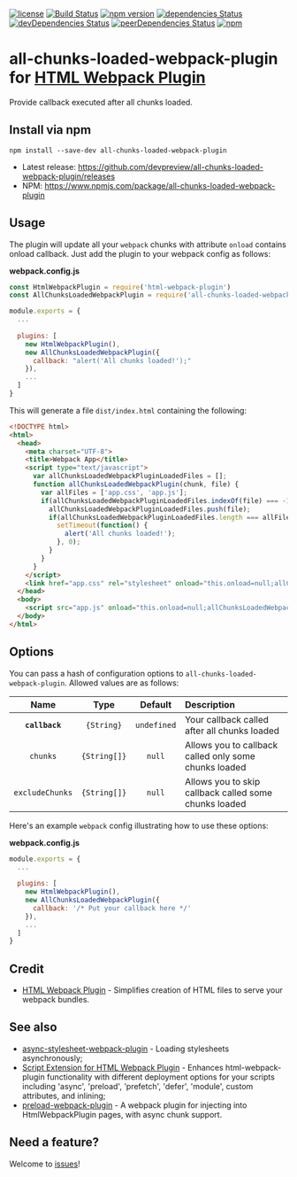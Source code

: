 [![license](https://img.shields.io/github/license/devpreview/all-chunks-loaded-webpack-plugin.svg)](https://github.com/devpreview/all-chunks-loaded-webpack-plugin/blob/master/LICENSE)
[![Build Status](https://travis-ci.org/devpreview/all-chunks-loaded-webpack-plugin.svg?branch=master)](https://travis-ci.org/devpreview/all-chunks-loaded-webpack-plugin)
[![npm version](https://badge.fury.io/js/all-chunks-loaded-webpack-plugin.svg)](https://www.npmjs.com/package/all-chunks-loaded-webpack-plugin)
[![dependencies Status](https://david-dm.org/devpreview/all-chunks-loaded-webpack-plugin/status.svg)](https://david-dm.org/devpreview/all-chunks-loaded-webpack-plugin)
[![devDependencies Status](https://david-dm.org/devpreview/all-chunks-loaded-webpack-plugin/dev-status.svg)](https://david-dm.org/devpreview/all-chunks-loaded-webpack-plugin?type=dev)
[![peerDependencies Status](https://david-dm.org/devpreview/all-chunks-loaded-webpack-plugin/peer-status.svg)](https://david-dm.org/devpreview/all-chunks-loaded-webpack-plugin?type=peer)
[![npm](https://img.shields.io/npm/dt/all-chunks-loaded-webpack-plugin.svg)](https://github.com/devpreview/all-chunks-loaded-webpack-plugin/releases)

# all-chunks-loaded-webpack-plugin for [HTML Webpack Plugin](https://webpack.js.org/plugins/html-webpack-plugin/)
Provide callback executed after all chunks loaded.

## Install via npm
```
npm install --save-dev all-chunks-loaded-webpack-plugin
```

* Latest release: https://github.com/devpreview/all-chunks-loaded-webpack-plugin/releases
* NPM: https://www.npmjs.com/package/all-chunks-loaded-webpack-plugin

## Usage

The plugin will update all your `webpack` chunks with attribute `onload` contains onload callback. Just add the plugin to your webpack config as follows:

**webpack.config.js**
```js
const HtmlWebpackPlugin = require('html-webpack-plugin')
const AllChunksLoadedWebpackPlugin = require('all-chunks-loaded-webpack-plugin');

module.exports = {
  ...
  
  plugins: [
    new HtmlWebpackPlugin(),
    new AllChunksLoadedWebpackPlugin({
      callback: "alert('All chunks loaded!');"
    }),
    ...
  ]
}
```

This will generate a file `dist/index.html` containing the following:

```html
<!DOCTYPE html>
<html>
  <head>
    <meta charset="UTF-8">
    <title>Webpack App</title>
    <script type="text/javascript">
      var allChunksLoadedWebpackPluginLoadedFiles = [];
      function allChunksLoadedWebpackPlugin(chunk, file) {
        var allFiles = ['app.css', 'app.js'];
        if(allChunksLoadedWebpackPluginLoadedFiles.indexOf(file) === -1) {
          allChunksLoadedWebpackPluginLoadedFiles.push(file);
          if(allChunksLoadedWebpackPluginLoadedFiles.length === allFiles.length) {
            setTimeout(function() {
              alert('All chunks loaded!');
            }, 0);
          }
        }
      }
    </script>
    <link href="app.css" rel="stylesheet" onload="this.onload=null;allChunksLoadedWebpackPlugin('app', 'app.css');">
  </head>
  <body>
    <script src="app.js" onload="this.onload=null;allChunksLoadedWebpackPlugin('app', 'app.js');"></script>
  </body>
</html>
```

## Options
You can pass a hash of configuration options to `all-chunks-loaded-webpack-plugin`. Allowed values are as follows:

|Name|Type|Default|Description|
|:--:|:--:|:-----:|:----------|
|**`callback`**|`{String}`|`undefined`|Your callback called after all chunks loaded|
|`chunks`|`{String[]}`|`null`|Allows you to callback called only some chunks loaded|
|`excludeChunks`|`{String[]}`|`null`|Allows you to skip callback called some chunks loaded|

Here's an example `webpack` config illustrating how to use these options:

**webpack.config.js**
```js
module.exports = {
  ...
  
  plugins: [
    new HtmlWebpackPlugin(),
    new AllChunksLoadedWebpackPlugin({
      callback: '/* Put your callback here */'
    }),
    ...
  ]
}
```

## Credit
* [HTML Webpack Plugin](https://github.com/jantimon/html-webpack-plugin) - Simplifies creation of HTML files to serve your webpack bundles.

## See also
* [async-stylesheet-webpack-plugin](https://github.com/devpreview/async-stylesheet-webpack-plugin) - Loading stylesheets asynchronously;
* [Script Extension for HTML Webpack Plugin](https://github.com/numical/script-ext-html-webpack-plugin) - Enhances html-webpack-plugin functionality with different deployment options for your scripts including 'async', 'preload', 'prefetch', 'defer', 'module', custom attributes, and inlining;
* [preload-webpack-plugin](https://github.com/GoogleChromeLabs/preload-webpack-plugin) - A webpack plugin for injecting <link rel='preload|prefecth'> into HtmlWebpackPlugin pages, with async chunk support.

## Need a feature?
Welcome to [issues](https://github.com/devpreview/all-chunks-loaded-webpack-plugin/issues)!
